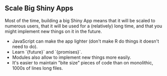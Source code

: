 ## Scale Big Shiny Apps 

Most of the time, building a big Shiny App means that it will be scaled to numerous users, that it will be used for a (relatively) long time, and that you might implement new things on it in the future.

<ul class="list-unstyled">
  <li><i class="fa fa-angle-right"></i> JavaScript can make the app lighter (don't make R do things it doesn't need to do).</li>
  <li><i class="fa fa-angle-right"></i> Learn `{future}` and `{promises}`.</li>
  <li><i class="fa fa-angle-right"></i> Modules also allow to implement new things more easily.</li>
  <li><i class="fa fa-angle-right"></i>It's easier to maintain "bite size" pieces of code than on monolithic, 1000s of lines long files.</li>
</ul>

